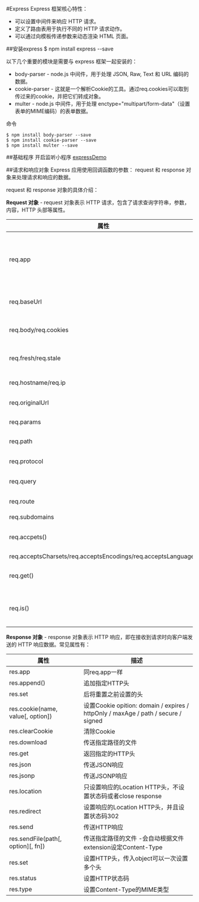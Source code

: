 #Express
Express 框架核心特性：

* 可以设置中间件来响应 HTTP 请求。
* 定义了路由表用于执行不同的 HTTP 请求动作。
* 可以通过向模板传递参数来动态渲染 HTML 页面。

##安装express
	$ npm install express --save
	
以下几个重要的模块是需要与 express 框架一起安装的：

* body-parser - node.js 中间件，用于处理 JSON, Raw, Text 和 URL 编码的数据。
* cookie-parser - 这就是一个解析Cookie的工具。通过req.cookies可以取到传过来的cookie，并把它们转成对象。
* multer - node.js 中间件，用于处理 enctype="multipart/form-data"（设置表单的MIME编码）的表单数据。

命令

	$ npm install body-parser --save
	$ npm install cookie-parser --save
	$ npm install multer --save
	
##基础程序
开启监听小程序
[expressDemo](./express_demo.js)

##请求和响应对象
Express 应用使用回调函数的参数： request 和 response 对象来处理请求和响应的数据。

request 和 response 对象的具体介绍：

**Request 对象** - request 对象表示 HTTP 请求，包含了请求查询字符串，参数，内容，HTTP 头部等属性。

属性 | 描述
--- | ---
req.app | 当callback为外部文件时，用req.app访问express的实例
req.baseUrl | 获取路由当前安装的URL路径
req.body/req.cookies | 获得「请求主体」/ Cookies
req.fresh/req.stale | 判断请求是否还「新鲜」
req.hostname/req.ip | 获取主机名和IP地址
req.originalUrl | 获取原始请求URL
req.params | 获取路由的parameters
req.path | 获取请求路径
req.protocol | 获取协议类型
req.query | 获取URL的查询参数串
req.route | 获取当前匹配的路由
req.subdomains | 获取子域名
req.accpets() | 检查请求的Accept头的请求类型
req.acceptsCharsets/req.acceptsEncodings/req.acceptsLanguages |
req.get() | 获取指定的HTTP请求头
req.is() | 判断请求头Content-Type的MIME类型

**Response 对象** - response 对象表示 HTTP 响应，即在接收到请求时向客户端发送的 HTTP 响应数据。常见属性有：

属性 | 描述
--- | ---
res.app | 同req.app一样
res.append() | 追加指定HTTP头
res.set | 后将重置之前设置的头
res.cookie(name, value[, option]) | 设置Cookie opition: domain / expires / httpOnly / maxAge / path / secure / signed
res.clearCookie | 清除Cookie
res.download | 传送指定路径的文件
res.get | 返回指定的HTTP头
res.json | 传送JSON响应
res.jsonp | 传送JSONP响应
res.location | 只设置响应的Location HTTP头，不设置状态码或者close response
res.redirect | 设置响应的Location HTTP头，并且设置状态码302
res.send | 传送HTTP响应
res.sendFile(path[, option][, fn]) | 传送指定路径的文件 -会自动根据文件extension设定Content-Type
res.set |  设置HTTP头，传入object可以一次设置多个头
res.status | 设置HTTP状态码
res.type | 设置Content-Type的MIME类型
